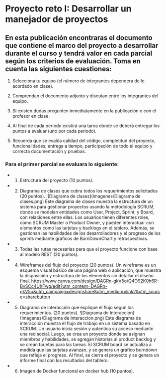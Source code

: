 # Proyecto reto I: Desarrollar un manejador de proyectos

## En esta publicación encontraras el documento que contiene el marco del proyecto a desarrollar durante el curso y tendrá valor en cada parcial según los criterios de evaluación. Toma en cuenta las siguientes cuestiones:

1) Selecciona tu equipo (el número de integrantes dependerá de lo acordado en clase).

2) Comprendan el documento adjunto y discutan entre los integrantes del equipo.

3) Sí existen dudas pregunten inmediatamente en la publicación o con el profesor en clase.

4) Al final de cada periodo existirá una tarea donde se deberá entregar los puntos a evaluar (uno por cada periodo).

5) Recuerda que se evalúa calidad del código, completitud del proyecto, funcionalidades, entrega a tiempo, participación de todo el equipo y correcta documentación y pruebas.

### Para el primer parcial se evaluara lo siguiente:

* 1) Estructura del proyecto (10 puntos).

* 2) Diagrama de clases que cubra todos los requerimientos solicitados (20 puntos).
![Diagrama de clases](Imagenes/Diagrama de clases.png)
Este diagrama de clases muestra la estructura de un sistema para gestionar proyectos usando la metodología SCRUM, donde se modelan entidades como User, Project, Sprint, y Board, con relaciones entre ellas. Los usuarios tienen diferentes roles, como SCRUM Master o Product Owner, y pueden interactuar con elementos como las tarjetas y backlogs en el tablero. Además, se gestionan las habilidades de los desarrolladores y el progreso de los sprints mediante gráficos de BurnDownChart y retrospectivas.

* 3) Todas las rutas necesarias para que el proyecto funcione con base al modelo REST (20 puntos).

* 4) Wireframes del flujo del proyecto (20 puntos).
Un wireframe es un esquema visual básico de una página web o aplicación, que muestra la disposición y estructura de los elementos sin detallar el diseño final.
https://www.canva.com/design/DAGRn-gkV5o/Q4O92K0h6R-BvSCc4UhFwg/edit?utm_content=DAGRn-gkV5o&utm_campaign=designshare&utm_medium=link2&utm_source=sharebutton

* 5) Diagrama de interacción que explique el flujo según los requerimientos. (20 puntos).
![Diagrama de Interaccion](Imagenes/Diagrama de Interaccion.png)
Este diagrama de interacción muestra el flujo de trabajo en un sistema basado en SCRUM. Un usuario inicia sesión y autentica su acceso mediante una red social. Luego, se crea un proyecto donde se asignan miembros y habilidades, se agregan historias al product backlog y se crean tarjetas para las tareas. El SCRUM board se actualiza a medida que las tarjetas avanzan, y se genera un gráfico burndown que refleja el progreso. Al final, se cierra el proyecto y se genera un informe final con los resultados del tablero.

* 6) Imagen de Docker funcional en docker hub (10 puntos).